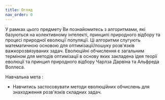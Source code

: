 ```yaml
---
title: Огляд
nav_order: 0
---
```


<!-- Вебсторінка з навчальних дисциплін:
1. **Генетичні алгоритми** 
1. **Основи натхнених природою обчислень** -->

У рамках цього предмету Ви познайомитесь з алгоритмами, які базуються на колективному інтелекті, принципі природного відбору та процесі природної еволюції популяції. Ці алгоритми слугують математичною основою для оптимізації/пошуку розв'язків важкорозвязуваних задач. Еволюцiйнi обчислення є загальним термiном для методiв оптимiзацiї в основу яких закладена iдея теорiї еволюцiї та принцип природного відбору Чарлза Дарвiна та Альфреда Воллеса.



Навчальна мета
: 
<!-- - З’ясувати як можна розв'язувати складні задачі без використання складних математичних формулювань. -->
- Навчитись застосовувати методи еволюційних обчислень для знаходження розв'язків складних задач.


<!-- ```js
// Javascript code with syntax highlighting.
var fun = function lang(l) {
  dateformat.i18n = require('./lang/' + l)
  return true;
}
``` -->
